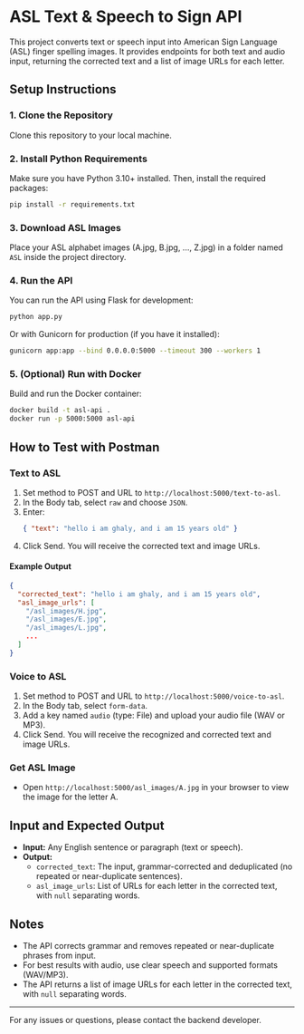 # ASL Text & Speech to Sign API

This project converts text or speech input into American Sign Language (ASL) finger spelling images. It provides endpoints for both text and audio input, returning the corrected text and a list of image URLs for each letter.

## Setup Instructions

### 1. Clone the Repository
Clone this repository to your local machine.

### 2. Install Python Requirements
Make sure you have Python 3.10+ installed. Then, install the required packages:
```bash
pip install -r requirements.txt
```

### 3. Download ASL Images
Place your ASL alphabet images (A.jpg, B.jpg, ..., Z.jpg) in a folder named `ASL` inside the project directory.

### 4. Run the API
You can run the API using Flask for development:
```bash
python app.py
```
Or with Gunicorn for production (if you have it installed):
```bash
gunicorn app:app --bind 0.0.0.0:5000 --timeout 300 --workers 1
```

### 5. (Optional) Run with Docker
Build and run the Docker container:
```bash
docker build -t asl-api .
docker run -p 5000:5000 asl-api
```

## How to Test with Postman

### Text to ASL
1. Set method to POST and URL to `http://localhost:5000/text-to-asl`.
2. In the Body tab, select `raw` and choose `JSON`.
3. Enter:
    ```json
    { "text": "hello i am ghaly, and i am 15 years old" }
    ```
4. Click Send. You will receive the corrected text and image URLs.

#### Example Output
```json
{
  "corrected_text": "hello i am ghaly, and i am 15 years old",
  "asl_image_urls": [
    "/asl_images/H.jpg",
    "/asl_images/E.jpg",
    "/asl_images/L.jpg",
    ...
  ]
}
```

### Voice to ASL
1. Set method to POST and URL to `http://localhost:5000/voice-to-asl`.
2. In the Body tab, select `form-data`.
3. Add a key named `audio` (type: File) and upload your audio file (WAV or MP3).
4. Click Send. You will receive the recognized and corrected text and image URLs.

### Get ASL Image
- Open `http://localhost:5000/asl_images/A.jpg` in your browser to view the image for the letter A.

## Input and Expected Output
- **Input:** Any English sentence or paragraph (text or speech).
- **Output:**
  - `corrected_text`: The input, grammar-corrected and deduplicated (no repeated or near-duplicate sentences).
  - `asl_image_urls`: List of URLs for each letter in the corrected text, with `null` separating words.

## Notes
- The API corrects grammar and removes repeated or near-duplicate phrases from input.
- For best results with audio, use clear speech and supported formats (WAV/MP3).
- The API returns a list of image URLs for each letter in the corrected text, with `null` separating words.

---

For any issues or questions, please contact the backend developer. 
